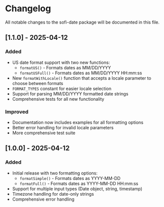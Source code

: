 # Changelog

All notable changes to the sofi-date package will be documented in this file.

## [1.1.0] - 2025-04-12

### Added
- US date format support with two new functions:
  - `formatUS()` - Formats dates as MM/DD/YYYY
  - `formatUSFull()` - Formats dates as MM/DD/YYYY HH:mm:ss
- New `formatWithLocale()` function that accepts a locale parameter to choose between formats
- `FORMAT_TYPES` constant for easier locale selection
- Support for parsing MM/DD/YYYY formatted date strings
- Comprehensive tests for all new functionality

### Improved
- Documentation now includes examples for all formatting options
- Better error handling for invalid locale parameters
- More comprehensive test suite

## [1.0.0] - 2025-04-12

### Added
- Initial release with two formatting options:
  - `formatSimple()` - Formats dates as YYYY-MM-DD
  - `formatFull()` - Formats dates as YYYY-MM-DD HH:mm:ss
- Support for multiple input types (Date object, string, timestamp)
- Timezone handling for date-only strings
- Comprehensive error handling

